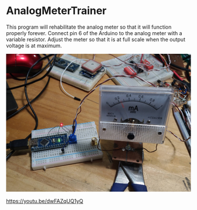 # AnalogMeterTrainer

This program will rehabilitate the analog meter so that it will function properly forever.
Connect pin 6 of the Arduino to the analog meter with a variable resistor. Adjust the meter so that it is at full scale when the output voltage is at maximum.

![](P_20220522_094404.jpg)

https://youtu.be/dwFAZqUQ1yQ
